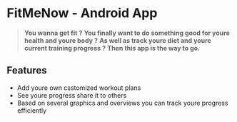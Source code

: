 # FitMeNow - Android App
>**You wanna get fit ?**
>**You finally want to do something good for youre health and youre body ?**
>**As well as track youre diet and youre current training progress ?**
>**Then this app is the way to go.**
## Features
- Add youre own csstomized workout plans
- See youre progress share it to others
- Based on several graphics and overviews you can track youre progress efficiently
